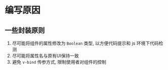# 编写原因

## 一些封装原则

1. 尽可能将组件的属性修改为 `Boolean` 类型, 以方便代码提示和 js 环境下代码检测
2. 尽可能将属性名与原有UI保持一致
3. 避免 `v-bind` 传参方式, 限制使用者对组件的控制
